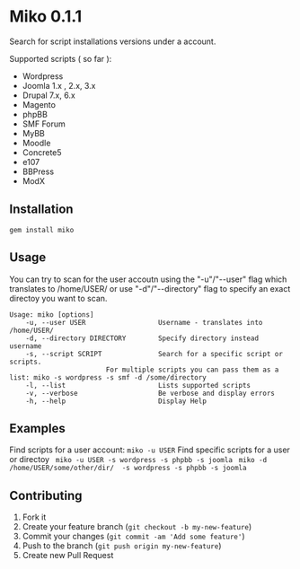 # Miko 0.1.1

Search for script installations versions under a account. 

Supported scripts ( so far ):
- Wordpress
- Joomla  1.x , 2.x, 3.x
- Drupal 7.x, 6.x
- Magento
- phpBB
- SMF Forum
- MyBB
- Moodle
- Concrete5
- e107
- BBPress
- ModX

## Installation
`` gem install miko ``

## Usage
You can try to scan for the user accoutn using the "-u"/"--user" flag which translates to /home/USER/ or use "-d"/"--directory" flag to specify an exact directoy you want to scan.
```
Usage: miko [options]
    -u, --user USER                  Username - translates into /home/USER/
    -d, --directory DIRECTORY        Specify directory instead username
    -s, --script SCRIPT              Search for a specific script or scripts.
                        For multiple scripts you can pass them as a list: miko -s wordpress -s smf -d /some/directory
    -l, --list                       Lists supported scripts
    -v, --verbose                    Be verbose and display errors
    -h, --help                       Display Help
```
## Examples
Find scripts for a user account:
`` miko -u USER ``
Find specific scripts for a user or directoy
`` miko -u USER -s wordpress -s phpbb -s joomla``
`` miko -d /home/USER/some/other/dir/  -s wordpress -s phpbb -s joomla``
## Contributing

1. Fork it
2. Create your feature branch (`git checkout -b my-new-feature`)
3. Commit your changes (`git commit -am 'Add some feature'`)
4. Push to the branch (`git push origin my-new-feature`)
5. Create new Pull Request


